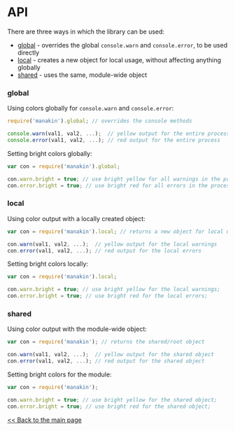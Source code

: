 # API

There are three ways in which the library can be used:

* [global] - overrides the global `console.warn` and `console.error`, to be used directly  
* [local] - creates a new object for local usage, without affecting anything globally 
* [shared] - uses the same, module-wide object

### global

Using colors globally for `console.warn` and `console.error`:

```js
require('manakin').global; // overrides the console methods

console.warn(val1, val2, ...);  // yellow output for the entire process
console.error(val1, val2, ...); // red output for the entire process
```

Setting bright colors globally:

```js
var con = require('manakin').global;

con.warn.bright = true; // use bright yellow for all warnings in the process;
con.error.bright = true; // use bright red for all errors in the process;
```

### local

Using color output with a locally created object:

```js
var con = require('manakin').local; // returns a new object for local usage 

con.warn(val1, val2, ...);  // yellow output for the local warnings
con.error(val1, val2, ...); // red output for the local errors
```

Setting bright colors locally:

```js
var con = require('manakin').local;

con.warn.bright = true; // use bright yellow for the local warnings;
con.error.bright = true; // use bright red for the local errors;
```

### shared

Using color output with the module-wide object:

```js
var con = require('manakin'); // returns the shared/root object 

con.warn(val1, val2, ...);  // yellow output for the shared object
con.error(val1, val2, ...); // red output for the shared object
```

Setting bright colors for the module:

```js
var con = require('manakin');

con.warn.bright = true; // use bright yellow for the shared object;
con.error.bright = true; // use bright red for the shared object;
```

[&lt;&lt; Back to the main page](README.md)


[global]:#global  
[local]:#local
[shared]:#shared
